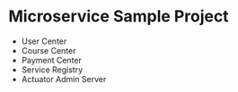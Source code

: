 # Microservice Sample Project

* User Center
* Course Center
* Payment Center
* Service Registry
* Actuator Admin Server
